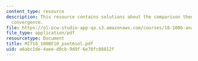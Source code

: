 ```yaml
---
content_type: resource
description: This resource contains solutions about the comparison theorem and the
  convergence.
file: https://ol-ocw-studio-app-qa.s3.amazonaws.com/courses/18-100b-analysis-i-fall-2010/a6abc1de4aeed0cb9d9f6e70fc08812f_MIT18_100BF10_pset6sol.pdf
file_type: application/pdf
resourcetype: Document
title: MIT18_100BF10_pset6sol.pdf
uid: a6abc1de-4aee-d0cb-9d9f-6e70fc08812f
---
```

